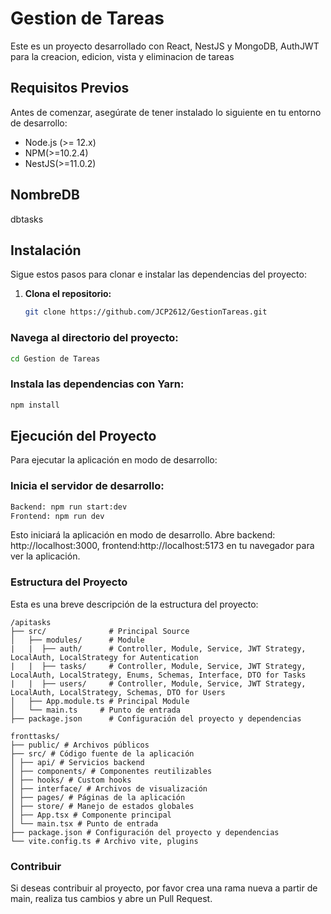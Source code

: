 # Gestion de Tareas

Este es un proyecto desarrollado con React, NestJS y MongoDB, AuthJWT para la creacion, edicion, vista y eliminacion de tareas

## Requisitos Previos

Antes de comenzar, asegúrate de tener instalado lo siguiente en tu entorno de desarrollo:

- Node.js (>= 12.x)
- NPM(>=10.2.4)
- NestJS(>=11.0.2)

## NombreDB

dbtasks

## Instalación

Sigue estos pasos para clonar e instalar las dependencias del proyecto:

1. **Clona el repositorio:**

   ```bash
   git clone https://github.com/JCP2612/GestionTareas.git
   ```

### Navega al directorio del proyecto:

```bash
cd Gestion de Tareas
```

### Instala las dependencias con Yarn:

```bash
npm install
```

## Ejecución del Proyecto

Para ejecutar la aplicación en modo de desarrollo:

### Inicia el servidor de desarrollo:

```bash
Backend: npm run start:dev
Frontend: npm run dev
```

Esto iniciará la aplicación en modo de desarrollo. Abre backend: http://localhost:3000, frontend:http://localhost:5173 en tu navegador para ver la aplicación.

### Estructura del Proyecto

Esta es una breve descripción de la estructura del proyecto:

```
/apitasks
├── src/              # Principal Source
│   ├── modules/      # Module
|   |  ├── auth/      # Controller, Module, Service, JWT Strategy, LocalAuth, LocalStrategy for Autentication
|   |  ├── tasks/     # Controller, Module, Service, JWT Strategy, LocalAuth, LocalStrategy, Enums, Schemas, Interface, DTO for Tasks
|   |  ├── users/     # Controller, Module, Service, JWT Strategy, LocalAuth, LocalStrategy, Schemas, DTO for Users
│   ├── App.module.ts # Principal Module
│   └── main.ts     # Punto de entrada
├── package.json      # Configuración del proyecto y dependencias
```

```
fronttasks/
├── public/ # Archivos públicos
├── src/ # Código fuente de la aplicación
│ ├── api/ # Servicios backend
│ ├── components/ # Componentes reutilizables
│ ├── hooks/ # Custom hooks
│ ├── interface/ # Archivos de visualización
│ ├── pages/ # Páginas de la aplicación
│ ├── store/ # Manejo de estados globales
│ ├── App.tsx # Componente principal
│ └── main.tsx # Punto de entrada
├── package.json # Configuración del proyecto y dependencias
└── vite.config.ts # Archivo vite, plugins
```

### Contribuir

Si deseas contribuir al proyecto, por favor crea una rama nueva a partir de main, realiza tus cambios y abre un Pull Request.
